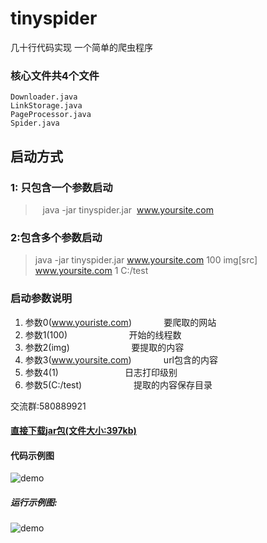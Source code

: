 # tinyspider 
几十行代码实现 一个简单的爬虫程序 



### 核心文件共4个文件
```
Downloader.java
LinkStorage.java
PageProcessor.java
Spider.java
```



##  启动方式 
### 1: 只包含一个参数启动

>   java -jar  tinyspider.jar  www.yoursite.com    

### 2:包含多个参数启动

> java -jar tinyspider.jar www.yoursite.com  100  img[src]  www.yoursite.com 1 C:/test


### 启动参数说明
1. 参数0(www.youriste.com)              要爬取的网站 
2. 参数1(100)                           开始的线程数
3. 参数2(img)                           要提取的内容 
4. 参数3(www.yoursite.com)              url包含的内容
5. 参数4(1)                             日志打印级别
6. 参数5(C:/test)                       提取的内容保存目录

交流群:580889921

#### [直接下载jar包(文件大小:397kb)](https://github.com/enohe/tinyspider/blob/master/tinyspider/src/main/resources/assert/tinyspider.jar)

#### 代码示例图
![demo](https://github.com/enohe/tinyspider/blob/master/tinyspider/src/main/resources/assert/code.png)




##### 运行示例图:
![demo](https://github.com/enohe/tinyspider/blob/master/tinyspider/src/main/resources/assert/console.png)


